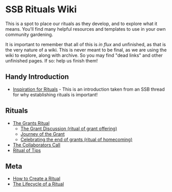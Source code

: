 <!-- Title: Welcome to the Scuttlebutt Wiki! -->
<!-- Subtitle: Exploring the culture and rituals of the best network in the Chorus -->
# SSB Rituals Wiki

This is a spot to place our rituals as they develop, and to explore what it means.  You'll find many helpful resources and templates to use in your own community gardening.  

It is important to remember that all of this is _in flux_ and unfinished, as that is the very nature of a wiki.  This is never meant to be final, as we are using the wiki to explore, along with archive.  So you may find "dead links" and other unfinished pages.  If so: help us finish them!

## Handy Introduction

* [Inspiration for Rituals](inspiration-for-rituals) - This is an introduction taken from an SSB thread for why establishing rituals is important!

## Rituals
* [The Grants Ritual](/rituals/the-grants-ritual)
  * [The Grant Discussion (ritual of grant offering)](rituals/ritual-of-the-grant-offering)
  * [Journey of the Grant](/rituals/journey-of-the-grant)
  * [Celebrating the end of grants (ritual of homecoming)](/rituals/ritual-of-homecoming)
* [The Collaborators Call](/rituals/the-collaborators-call)
* [Ritual of Tips](/rituals/ritual-of-tips)

## Meta
* [How to Create a Ritual](/how-to-create-a-ritual)
* [The Lifecycle of a Ritual](/lifecycle-of-a-ritual)
